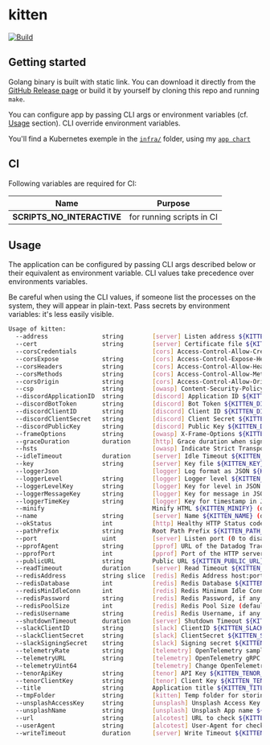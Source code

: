 # kitten

[![Build](https://github.com/ViBiOh/kitten/workflows/Build/badge.svg)](https://github.com/ViBiOh/kitten/actions)

## Getting started

Golang binary is built with static link. You can download it directly from the [GitHub Release page](https://github.com/ViBiOh/kitten/releases) or build it by yourself by cloning this repo and running `make`.

You can configure app by passing CLI args or environment variables (cf. [Usage](#usage) section). CLI override environment variables.

You'll find a Kubernetes exemple in the [`infra/`](infra) folder, using my [`app chart`](https://github.com/ViBiOh/charts/tree/main/app)

## CI

Following variables are required for CI:

|            Name            |          Purpose          |
| :------------------------: | :-----------------------: |
| **SCRIPTS_NO_INTERACTIVE** | for running scripts in CI |

## Usage

The application can be configured by passing CLI args described below or their equivalent as environment variable. CLI values take precedence over environments variables.

Be careful when using the CLI values, if someone list the processes on the system, they will appear in plain-text. Pass secrets by environment variables: it's less easily visible.

```bash
Usage of kitten:
  --address               string        [server] Listen address ${KITTEN_ADDRESS}
  --cert                  string        [server] Certificate file ${KITTEN_CERT}
  --corsCredentials                     [cors] Access-Control-Allow-Credentials ${KITTEN_CORS_CREDENTIALS} (default false)
  --corsExpose            string        [cors] Access-Control-Expose-Headers ${KITTEN_CORS_EXPOSE}
  --corsHeaders           string        [cors] Access-Control-Allow-Headers ${KITTEN_CORS_HEADERS} (default "Content-Type")
  --corsMethods           string        [cors] Access-Control-Allow-Methods ${KITTEN_CORS_METHODS} (default "GET")
  --corsOrigin            string        [cors] Access-Control-Allow-Origin ${KITTEN_CORS_ORIGIN} (default "*")
  --csp                   string        [owasp] Content-Security-Policy ${KITTEN_CSP} (default "default-src 'self'; base-uri 'self'; script-src 'self' 'httputils-nonce'; style-src 'self' 'httputils-nonce'; img-src 'self' platform.slack-edge.com")
  --discordApplicationID  string        [discord] Application ID ${KITTEN_DISCORD_APPLICATION_ID}
  --discordBotToken       string        [discord] Bot Token ${KITTEN_DISCORD_BOT_TOKEN}
  --discordClientID       string        [discord] Client ID ${KITTEN_DISCORD_CLIENT_ID}
  --discordClientSecret   string        [discord] Client Secret ${KITTEN_DISCORD_CLIENT_SECRET}
  --discordPublicKey      string        [discord] Public Key ${KITTEN_DISCORD_PUBLIC_KEY}
  --frameOptions          string        [owasp] X-Frame-Options ${KITTEN_FRAME_OPTIONS} (default "deny")
  --graceDuration         duration      [http] Grace duration when signal received ${KITTEN_GRACE_DURATION} (default 30s)
  --hsts                                [owasp] Indicate Strict Transport Security ${KITTEN_HSTS} (default true)
  --idleTimeout           duration      [server] Idle Timeout ${KITTEN_IDLE_TIMEOUT} (default 2m0s)
  --key                   string        [server] Key file ${KITTEN_KEY}
  --loggerJson                          [logger] Log format as JSON ${KITTEN_LOGGER_JSON} (default false)
  --loggerLevel           string        [logger] Logger level ${KITTEN_LOGGER_LEVEL} (default "INFO")
  --loggerLevelKey        string        [logger] Key for level in JSON ${KITTEN_LOGGER_LEVEL_KEY} (default "level")
  --loggerMessageKey      string        [logger] Key for message in JSON ${KITTEN_LOGGER_MESSAGE_KEY} (default "msg")
  --loggerTimeKey         string        [logger] Key for timestamp in JSON ${KITTEN_LOGGER_TIME_KEY} (default "time")
  --minify                              Minify HTML ${KITTEN_MINIFY} (default true)
  --name                  string        [server] Name ${KITTEN_NAME} (default "http")
  --okStatus              int           [http] Healthy HTTP Status code ${KITTEN_OK_STATUS} (default 204)
  --pathPrefix            string        Root Path Prefix ${KITTEN_PATH_PREFIX}
  --port                  uint          [server] Listen port (0 to disable) ${KITTEN_PORT} (default 1080)
  --pprofAgent            string        [pprof] URL of the Datadog Trace Agent (e.g. http://datadog.observability:8126) ${KITTEN_PPROF_AGENT}
  --pprofPort             int           [pprof] Port of the HTTP server (0 to disable) ${KITTEN_PPROF_PORT} (default 0)
  --publicURL             string        Public URL ${KITTEN_PUBLIC_URL} (default "https://kitten.vibioh.fr")
  --readTimeout           duration      [server] Read Timeout ${KITTEN_READ_TIMEOUT} (default 5s)
  --redisAddress          string slice  [redis] Redis Address host:port (blank to disable) ${KITTEN_REDIS_ADDRESS}, as a string slice, environment variable separated by "," (default [127.0.0.1:6379])
  --redisDatabase         int           [redis] Redis Database ${KITTEN_REDIS_DATABASE} (default 0)
  --redisMinIdleConn      int           [redis] Redis Minimum Idle Connections ${KITTEN_REDIS_MIN_IDLE_CONN} (default 0)
  --redisPassword         string        [redis] Redis Password, if any ${KITTEN_REDIS_PASSWORD}
  --redisPoolSize         int           [redis] Redis Pool Size (default GOMAXPROCS*10) ${KITTEN_REDIS_POOL_SIZE} (default 0)
  --redisUsername         string        [redis] Redis Username, if any ${KITTEN_REDIS_USERNAME}
  --shutdownTimeout       duration      [server] Shutdown Timeout ${KITTEN_SHUTDOWN_TIMEOUT} (default 10s)
  --slackClientID         string        [slack] ClientID ${KITTEN_SLACK_CLIENT_ID}
  --slackClientSecret     string        [slack] ClientSecret ${KITTEN_SLACK_CLIENT_SECRET}
  --slackSigningSecret    string        [slack] Signing secret ${KITTEN_SLACK_SIGNING_SECRET}
  --telemetryRate         string        [telemetry] OpenTelemetry sample rate, 'always', 'never' or a float value ${KITTEN_TELEMETRY_RATE} (default "always")
  --telemetryURL          string        [telemetry] OpenTelemetry gRPC endpoint (e.g. otel-exporter:4317) ${KITTEN_TELEMETRY_URL}
  --telemetryUint64                     [telemetry] Change OpenTelemetry Trace ID format to an unsigned int 64 ${KITTEN_TELEMETRY_UINT64} (default true)
  --tenorApiKey           string        [tenor] API Key ${KITTEN_TENOR_API_KEY}
  --tenorClientKey        string        [tenor] Client Key ${KITTEN_TENOR_CLIENT_KEY}
  --title                 string        Application title ${KITTEN_TITLE} (default "KittenBot")
  --tmpFolder             string        [kitten] Temp folder for storing cache image ${KITTEN_TMP_FOLDER} (default "/tmp")
  --unsplashAccessKey     string        [unsplash] Unsplash Access Key ${KITTEN_UNSPLASH_ACCESS_KEY}
  --unsplashName          string        [unsplash] Unsplash App name ${KITTEN_UNSPLASH_NAME} (default "SayIt")
  --url                   string        [alcotest] URL to check ${KITTEN_URL}
  --userAgent             string        [alcotest] User-Agent for check ${KITTEN_USER_AGENT} (default "Alcotest")
  --writeTimeout          duration      [server] Write Timeout ${KITTEN_WRITE_TIMEOUT} (default 10s)
```
